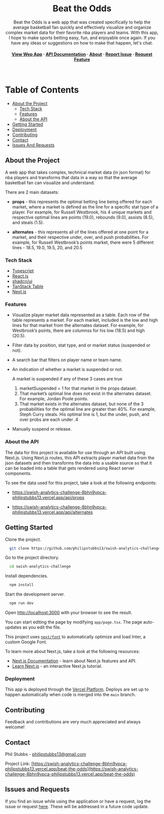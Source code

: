 <div align="center">
  <h1>Beat the Odds</h1>
  
  <p>
    Beat the Odds is a web app that was created specifically to help the average basketball fan quickly and effectively visualize and organize complex market data for their favorite nba players and teams. With this app, I hope to make sports betting easy, fun, and enjoyable once again. If you have any ideas or suggestions on how to make that happen, let's chat.
  </p>
   
<h4>
    <a href="https://swish-analytics-challenge-8bhn9vpca-philipstubbs13.vercel.app/data">View Wep App</a>
  <span> · </span>
    <a href="https://swish-analytics-challenge-8bhn9vpca-philipstubbs13.vercel.app/api">API Documentation</a>
  <span> · </span> 
  <a href="https://swish-analytics-challenge-8bhn9vpca-philipstubbs13.vercel.app/about">About</a>
  <span> · </span>
    <a href="https://github.com/philipstubbs13/swish-analytics-challenge/issues">Report Issue</a>
  <span> · </span>
    <a href="https://github.com/philipstubbs13/swish-analytics-challenge/issues">Request Feature</a>
  </h4>
</div>

<br />

# Table of Contents

- [About the Project](#about-the-project)
  - [Tech Stack](#tech-stack)
  - [Features](#features)
  - [About the API](#api)
- [Getting Started](#getting-started)
- [Deployment](#deployment)
- [Contributing](#contributing)
- [Contact](#contact)
- [Issues And Requests](#issues-and-requests)

## <a name="about-the-project"></a>About the Project

A web app that takes complex, technical market data (in json format) for nba players and transforms that data in a way so that the average basketball fan can visualize and understand.

There are 2 main datasets:

- **props** - this represents the optimal betting line being offered for each market, where a market is defined as the line for a specific stat type of a player. For example, for Russell Westbrook, his 4 unique markets and respective optimal lines are
  points (19.0), rebounds (9.0), assists (8.5), and steals (1.5).

- **alternates** - this represents all of the lines offered at one point for a market, and their respective under, over, and push probabilities. For example, for Russell Westbrook’s points market, there were 5 different lines - 18.5, 19.0,
  19.5, 20, and 20.5

### <a name="tech-stack"></a>Tech Stack

  <ul>
    <li><a href="https://www.typescriptlang.org/">Typescript</a></li>
    <li><a href="https://react.dev/">React.js</a></li>
    <li><a href="https://ui.shadcn.com/">shadcn/ui</a></li>
    <li><a href="https://tanstack.com/table/v8">TanStack Table</a></li>
    <li><a href="https://nextjs.org/">Next.js</a></li>
  </ul>

### <a name="features"></a>Features

- Visualize player market data represented as a table. Each row of the table represents a market. For each market, included is the low and high lines for that market from the alternates dataset. For example, for Westbrook’s points, there are columnss for his low (18.5) and high (20.5).
- Filter data by position, stat type, and or market status (suspended or not).
- A search bar that filters on player name or team name.
- An indication of whether a market is suspended or not.

  A market is suspended if any of these 3 cases are true

  1. marketSuspended = 1 for that market in the props dataset.
  2. That market’s optimal line does not exist in the alternates dataset. For example, Jordan Poole points.
  3. That market exists in the alternates dataset, but none of the 3 probabilities for the optimal line are greater than 40%. For example, Steph Curry steals. His optimal line is 1, but the under, push, and over probs are each under .4

- Manually suspend or release.

### <a name="api"></a> About the API

The data for this project is available for use through an API built using Next.js. Using Next.js routes, this API extracts player market data from the json datasets and then transforms the data into a usable source so that it can be loaded into a table that gets rendered using React server components.

To see the data used for this project, take a look at the following endpoints:

- <https://swish-analytics-challenge-8bhn9vpca-philipstubbs13.vercel.app/api/props>

- <https://swish-analytics-challenge-8bhn9vpca-philipstubbs13.vercel.app/api/alternates>

## <a name="getting-started"></a>Getting Started

Clone the project.

```bash
  git clone https://github.com/philipstubbs13/swish-analytics-challenge.git
```

Go to the project directory.

```bash
  cd swish-analytics-challenge
```

Install dependencies.

```bash
  npm install
```

Start the development server.

```bash
  npm run dev
```

Open [http://localhost:3000](http://localhost:3000) with your browser to see the result.

You can start editing the page by modifying `app/page.tsx`. The page auto-updates as you edit the file.

This project uses [`next/font`](https://nextjs.org/docs/basic-features/font-optimization) to automatically optimize and load Inter, a custom Google Font.

To learn more about Next.js, take a look at the following resources:

- [Next.js Documentation](https://nextjs.org/docs) - learn about Next.js features and API.
- [Learn Next.js](https://nextjs.org/learn) - an interactive Next.js tutorial.

### <a name="deployment"></a>Deployment

This app is deployed through the [Vercel Platform](https://vercel.com/new?utm_medium=default-template&filter=next.js&utm_source=create-next-app&utm_campaign=create-next-app-readme).
Deploys are set up to happen automatically when code is merged into the `main` branch.

## <a name="contributing"></a>Contributing

Feedback and contributions are very much appreciated and always welcome!

## <a name="contact"></a>Contact

Phil Stubbs - philipstubbs13@gmail.com

Project Link: [https://swish-analytics-challenge-8bhn9vpca-philipstubbs13.vercel.app/beat-the-odds](https://swish-analytics-challenge-8bhn9vpca-philipstubbs13.vercel.app/beat-the-odds)

## <a name="issues-and-requests"></a>Issues and Requests

If you find an issue while using the application or have a request, log the issue or request [here](https://github.com/philipstubbs13/swish-analytics-challenge/issues). These will be addressed in a future code update.
